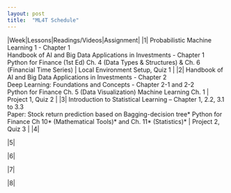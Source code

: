 ```yaml
---
layout: post
title:  "ML4T Schedule"
---
```


|Week|Lessons|Readings/Videos|Assignment|
|1| Probabilistic Machine Learning 1 - Chapter 1 <br>
    Handbook of AI and Big Data Applications in Investments - Chapter 1 <br>
    Python for Finance (1st Ed) Ch. 4 (Data Types & Structures) & Ch. 6 (Financial Time Series) | Local Environment Setup, Quiz 1 |
|2| Handbook of AI and Big Data Applications in Investments - Chapter 2 <br>
    Deep Learning: Foundations and Concepts - Chapter 2-1 and 2-2 <br>
    Python for Finance Ch. 5 (Data Visualization) Machine Learning Ch. 1 | Project 1, Quiz 2 |
|3| Introduction to Statistical Learning – Chapter 1, 2.2, 3.1 to 3.3 <br>
    Paper: Stock return prediction based on Bagging-decision tree*
    Python for Finance Ch 10* (Mathematical Tools)* and Ch. 11* (Statistics)* | Project 2, Quiz 3 |
|4| 

|5|

|6|

|7|

|8|



